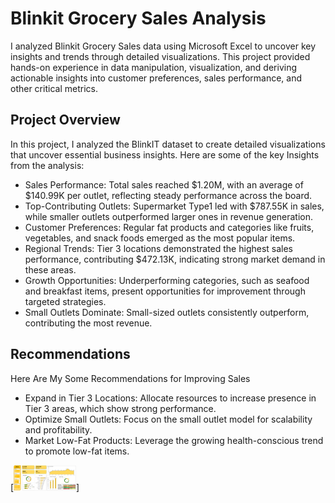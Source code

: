 # Blinkit Grocery Sales Analysis

I analyzed Blinkit Grocery Sales data using Microsoft Excel to uncover key insights and trends through detailed visualizations. This project provided hands-on experience in data manipulation, visualization, and deriving actionable insights into customer preferences, sales performance, and other critical metrics.

##  Project Overview
In this project, I analyzed the BlinkIT dataset to create detailed visualizations that uncover essential business insights. Here are some of the key Insights from the analysis:

- Sales Performance: Total sales reached $1.20M, with an average of $140.99K per outlet, reflecting steady performance across the board.
- Top-Contributing Outlets: Supermarket Type1 led with $787.55K in sales, while smaller outlets outperformed larger ones in revenue generation.
- Customer Preferences: Regular fat products and categories like fruits, vegetables, and snack foods emerged as the most popular items.
- Regional Trends: Tier 3 locations demonstrated the highest sales performance, contributing $472.13K, indicating strong market demand in these areas.
- Growth Opportunities: Underperforming categories, such as seafood and breakfast items, present opportunities for improvement through targeted strategies.
- Small Outlets Dominate: Small-sized outlets consistently outperform, contributing the most revenue.

## Recommendations
Here Are My Some Recommendations for Improving Sales

- Expand in Tier 3 Locations: Allocate resources to increase presence in Tier 3 areas, which show strong performance.
- Optimize Small Outlets: Focus on the small outlet model for scalability and profitability.
- Market Low-Fat Products: Leverage the growing health-conscious trend to promote low-fat items.


[<img src="Blinkit Dashboard Image.png" alt="myql-logo" width="100"/>]


